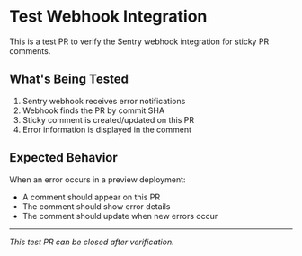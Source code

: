 # Test Webhook Integration

This is a test PR to verify the Sentry webhook integration for sticky PR comments.

## What's Being Tested

1. Sentry webhook receives error notifications
2. Webhook finds the PR by commit SHA
3. Sticky comment is created/updated on this PR
4. Error information is displayed in the comment

## Expected Behavior

When an error occurs in a preview deployment:
- A comment should appear on this PR
- The comment should show error details
- The comment should update when new errors occur

---

*This test PR can be closed after verification.*


